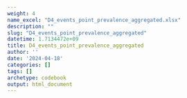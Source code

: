 ```yaml
---
weight: 4
name_excel: "D4_events_point_prevalence_aggregated.xlsx"
description: ""
slug: "D4_events_point_prevalence_aggregated"
datetime: 1.7134472e+09
title: D4_events_point_prevalence_aggregated
author: ''
date: '2024-04-18'
categories: []
tags: []
archetype: codebook
output: html_document
---
```


<div class="tabcontent"></div>
